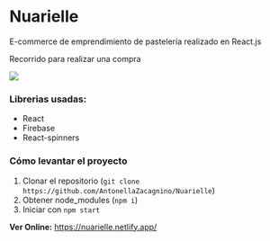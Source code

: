 # Nuarielle

E-commerce de emprendimiento de pastelería realizado en React.js 

Recorrido para realizar una compra 

![](https://media.giphy.com/media/mOVraSsDhqLS50Mrsp/giphy.gif?cid=790b7611e8898111891b20cc1c46286ffc4625dc8ef8c4bf&rid=giphy.gif&ct=g)

### Librerias usadas:

- React
- Firebase
- React-spinners



### Cómo levantar el proyecto

1. Clonar el repositorio (`git clone https://github.com/AntonellaZacagnino/Nuarielle`)
2. Obtener node_modules (`npm i`)
3. Iniciar con `npm start`



**Ver Online:**  https://nuarielle.netlify.app/
